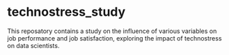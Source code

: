 # technostress_study
 This reposatory contains a study on the influence of various variables on job performance and job satisfaction, exploring the impact of technostress on data scientists.
